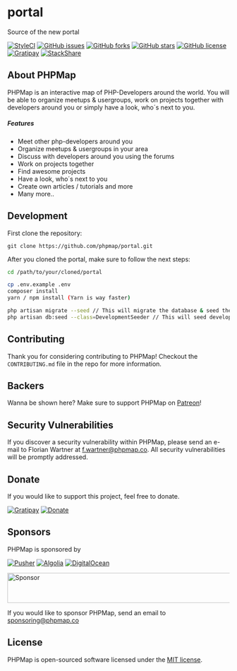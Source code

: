 # portal
Source of the new portal

[![StyleCI](https://styleci.io/repos/111126398/shield?style=flat-square)](https://styleci.io/repos/111126398)
[![GitHub issues](https://img.shields.io/github/issues/PHPMap/portal.svg?style=flat-square)](https://github.com/PHPMap/portal/issues)
[![GitHub forks](https://img.shields.io/github/forks/PHPMap/portal.svg?style=flat-square)](https://github.com/PHPMap/portal/network)
[![GitHub stars](https://img.shields.io/github/stars/PHPMap/portal.svg?style=flat-square)](https://github.com/PHPMap/portal/stargazers)
[![GitHub license](https://img.shields.io/github/license/PHPMap/portal.svg?style=flat-square)](https://github.com/PHPMap/portal/blob/master/LICENSE)
[![Gratipay](https://img.shields.io/gratipay/project/PHPMap.svg?style=flat-square)](https://gratipay.com/PHPMap/)
[![StackShare](https://img.shields.io/badge/tech-stack-0690fa.svg?style=flat-square)](https://stackshare.io/fwartner/phpmap)

## About PHPMap

PHPMap is an interactive map of PHP-Developers around the world.
You will be able to organize meetups & usergroups, work on projects together with developers around you or simply have a look, who´s next to you.

##### Features

- Meet other php-developers around you
- Organize meetups & usergroups in your area
- Discuss with developers around you using the forums
- Work on projects together
- Find awesome projects
- Have a look, who´s next to you
- Create own articles / tutorials and more
- Many more..

## Development

First clone the repository:

```git clone https://github.com/phpmap/portal.git```

After you cloned the portal, make sure to follow the next steps:

```bash
cd /path/to/your/cloned/portal

cp .env.example .env
composer install
yarn / npm install (Yarn is way faster)

php artisan migrate --seed // This will migrate the database & seed the initial data
php artisan db:seed --class=DevelopmentSeeder // This will seed development data
```

## Contributing

Thank you for considering contributing to PHPMap! Checkout the `CONTRIBUTING.md` file in the repo for more information.

## Backers

Wanna be shown here? Make sure to support PHPMap on [Patreon](https://www.patreon.com/phpmapco)!

## Security Vulnerabilities

If you discover a security vulnerability within PHPMap, please send an e-mail to Florian Wartner at f.wartner@phpmap.co. All security vulnerabilities will be promptly addressed.

## Donate

If you would like to support this project, feel free to donate.

[![Gratipay](https://img.shields.io/gratipay/project/PHPMap.svg?style=flat-square)](https://gratipay.com/PHPMap)
[![Donate](https://img.shields.io/badge/Donate-PayPal-green.svg?style=flat-square)](https://paypal.me/florianwartner)

## Sponsors

PHPMap is sponsored by

[![Pusher](https://github.com/PHPMap/portal/raw/master/.github/assets/rsz_pusher_logo_dark.png)](https://pusher.com)
[![Algolia](https://github.com/PHPMap/portal/raw/master/.github/assets/rsz_algolia-logo-light.png)](https://algolia.com)
[![DigitalOcean](https://github.com/PHPMap/portal/raw/master/.github/assets/rsz_1do_logo_horizontal_blue-3db19536.png)](https://m.do.co/c/64184b01d959)


<a target='_blank' rel='nofollow' href='https://app.codesponsor.io/link/56PVTMQwwLE1eNFhmArVx3xr/PHPMap/phpmap'>
  <img alt='Sponsor' width='888' height='68' src='https://app.codesponsor.io/embed/56PVTMQwwLE1eNFhmArVx3xr/PHPMap/phpmap.svg' />
</a>

If you would like to sponsor PHPMap, send an email to sponsoring@phpmap.co

## License

PHPMap is open-sourced software licensed under the [MIT license](http://opensource.org/licenses/MIT).
